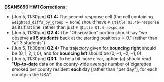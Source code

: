 **DSAN5650 HW1 Corrections:**

* [Jun 5, 11:30pm] **Q1.4:** The second response cell (the cell containing `weighted_diffs_by_group = None`) should have `# @title Q1.4b-response` as its first line, rather than just `# @title Q1.4-response`
* [Jun 5, 11:30pm] **Q2.4:** The "Observation" portion should say "we observe **all 5 students** back at the starting position $x = 0$." (rather than "all 3 students")
* [Jun 5, 11:30pm] **Q2.4:** The trajectory given for **bouncing right** should be $(0, 1, 2, 1, 0)$, and for **bouncing left** should be $(0, -1, -2, -1, 0)$
* [Jun 5, 11:30pm] **Q3.1:** To be a bit more clear, option (a) should read "**Up-to-date** data on the county-wide average number of cigarettes smoked per county resident **each** day [rather than "per day"], for each county in the USA"
